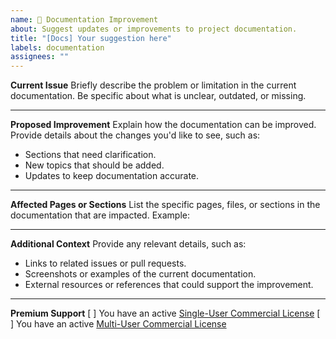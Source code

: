 ```yaml
---
name: 📝 Documentation Improvement
about: Suggest updates or improvements to project documentation.
title: "[Docs] Your suggestion here"
labels: documentation
assignees: ""
---
```


**Current Issue**
Briefly describe the problem or limitation in the current documentation. Be specific about what is unclear, outdated, or missing.

---

**Proposed Improvement**
Explain how the documentation can be improved. Provide details about the changes you'd like to see, such as:

- Sections that need clarification.
- New topics that should be added.
- Updates to keep documentation accurate.

---

**Affected Pages or Sections**
List the specific pages, files, or sections in the documentation that are impacted. Example:

---

**Additional Context**
Provide any relevant details, such as:

- Links to related issues or pull requests.
- Screenshots or examples of the current documentation.
- External resources or references that could support the improvement.

---

**Premium Support**
[ ] You have an active [Single-User Commercial License](https://github.com/BoPeng/ai-marketplace-monitor#commercial-license)
[ ] You have an active [Multi-User Commercial License](https://github.com/BoPeng/ai-marketplace-monitor#commercial-license)
